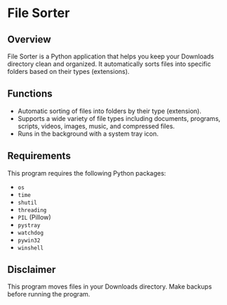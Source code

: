 # File Sorter

## Overview
File Sorter is a Python application that helps you keep your Downloads directory clean and organized. It automatically sorts files into specific folders based on their types (extensions).

## Functions
- Automatic sorting of files into folders by their type (extension).
- Supports a wide variety of file types including documents, programs, scripts, videos, images, music, and compressed files.
- Runs in the background with a system tray icon.

## Requirements
This program requires the following Python packages:

- `os`
- `time`
- `shutil`
- `threading`
- `PIL` (Pillow)
- `pystray`
- `watchdog`
- `pywin32`
- `winshell`

## Disclaimer
This program moves files in your Downloads directory. Make backups before running the program.
